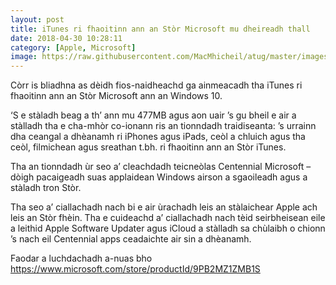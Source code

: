 ```yaml
---
layout: post
title: iTunes ri fhaoitinn ann an Stòr Microsoft mu dheireadh thall
date: 2018-04-30 10:28:11
category: [Apple, Microsoft]
image: https://raw.githubusercontent.com/MacMhicheil/atug/master/images/iTunes_Microsoft_Store.png
---
```


Còrr is bliadhna as dèidh fios-naidheachd ga ainmeacadh tha iTunes ri fhaoitinn ann an Stòr Microsoft ann an Windows 10.

<!--more-->

‘S e stàladh beag a th’ ann mu 477MB agus aon uair ’s gu bheil e air a stàlladh tha e cha-mhòr co-ionann ris an tionndadh traidiseanta: ’s urrainn dha ceangal a dhèanamh ri iPhones agus iPads, ceòl a chluich agus tha ceòl, filmichean agus sreathan t.bh. ri fhaoitinn ann an Stòr iTunes.

Tha an tionndadh ùr seo a’ cleachdadh teicneòlas Centennial Microsoft – dòigh pacaigeadh suas applaidean Windows airson a sgaoileadh agus a stàladh tron Stòr.

Tha seo a’ ciallachadh nach bi e air ùrachadh leis an stàlaichear Apple ach leis an Stòr fhèin. Tha e cuideachd a’ ciallachadh nach tèid seirbheisean eile a leithid Apple Software Updater agus iCloud a stàlladh sa chùlaibh o chionn ’s nach eil Centennial apps ceadaichte air sin a dhèanamh.

Faodar a luchdachadh a-nuas bho <https://www.microsoft.com/store/productId/9PB2MZ1ZMB1S>
